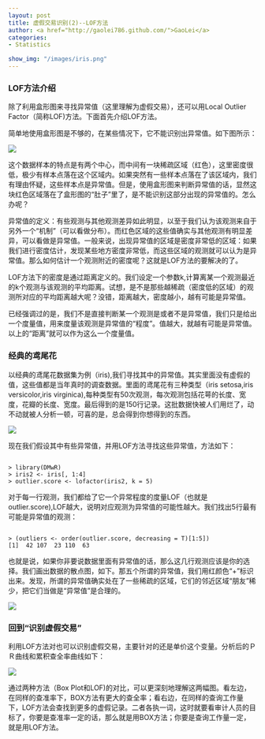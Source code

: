 ```yaml
---
layout: post
title: 虚假交易识别(2)--LOF方法
author: <a href="http://gaolei786.github.com/">GaoLei</a>
categories:
- Statistics

show_img: "/images/iris.png"
---
```

### LOF方法介绍

除了利用盒形图来寻找异常值（这里理解为虚假交易），还可以用Local Outlier Factor（简称LOF)方法。下面首先介绍LOF方法。

简单地使用盒形图是不够的，在某些情况下，它不能识别出异常值。如下图所示：

![](https://gaolei786.github.com/images/fraud5.png)

这个数据样本的特点是有两个中心，而中间有一块稀疏区域（红色），这里密度很低，极少有样本点落在这个区域内。如果突然有一些样本点落在了该区域内，我们有理由怀疑，这些样本点是异常值。但是，使用盒形图来判断异常值的话，显然这块红色区域落在了盒形图的“肚子”里了，是不能识别这部分出现的异常值的。怎么办呢？

异常值的定义：有些观测与其他观测差异如此明显，以至于我们认为该观测来自于另外一个“机制”（可以看做分布）。而红色区域的这些值确实与其他观测有明显差异，可以看做是异常值。一般来说，出现异常值的区域是密度非常低的区域：如果我们进行密度估计，发现某些地方密度非常低，而这些区域的观测就可以认为是异常值。那么如何估计一个观测附近的密度呢？这就是LOF方法的要解决的了。

LOF方法下的密度是通过距离定义的。我们设定一个参数k,计算离某一个观测最近的k个观测与该观测的平均距离。试想，是不是那些越稀疏（密度低的区域）的观测所对应的平均距离越大呢？没错，距离越大，密度越小，越有可能是异常值。


已经强调过的是，我们不是直接判断某一个观测是或者不是异常值，我们只是给出一个度量值，用来度量该观测是异常值的“程度”。值越大，就越有可能是异常值。以上的“距离”就可以作为这么一个度量值。

### 经典的鸢尾花

以经典的鸢尾花数据集为例（iris),我们寻找其中的异常值。其实里面没有虚假的值，这些值都是当年真时的调查数据。里面的鸢尾花有三种类型（iris setosa,iris versicolor,iris virginica),每种类型有50次观测，每次观测包括花萼的长度、宽度，花瓣的长度、宽度。最后得到的是150行记录。这批数据快被人们用烂了，动不动就被人分析一顿，可喜的是，总会得到你想得到的东西。




![](https://gaolei786.github.com/images/iris.png)


现在我们假设其中有些异常值，并用LOF方法寻找这些异常值，方法如下：


<pre><code>
> library(DMwR)
> iris2 <- iris[, 1:4]
> outlier.score <- lofactor(iris2, k = 5)
</code></pre>

对于每一行观测，我们都给了它一个异常程度的度量LOF（也就是outlier.score),LOF越大，说明对应观测为异常值的可能性越大。我们找出5行最有可能是异常值的观测：

<pre><code>
> (outliers <- order(outlier.score, decreasing = T)[1:5])
[1]  42 107  23 110  63
</code></pre>

也就是说，如果你非要说数据里面有异常值的话，那么这几行观测应该是你的选择。我们画出数据的散点图，如下。那五个所谓的异常值，我们用红颜色“+”标识出来。发现，所谓的异常值确实处在了一些稀疏的区域，它们的邻近区域“朋友”稀少，把它们当做是“异常值”是合理的。

![](https://gaolei786.github.com/images/fraud6.png)

### 回到“识别虚假交易”

利用LOF方法对也可以识别虚假交易，主要针对的还是单价这个变量。分析后的ＰＲ曲线和累积查全率曲线如下：

![](https://gaolei786.github.com/images/fraud7.png)

通过两种方法（Box Plot和LOF)的对比，可以更深刻地理解这两幅图。看左边，在同样的查准率下，BOX方法有更大的查全率；看右边，在同样的查询工作量下，LOF方法会查找到更多的虚假记录。二者各执一词，这时就要看审计人员的目标了，你要是查准率一定的话，那么就是用BOX方法；你要是查询工作量一定，就是用LOF方法。






























